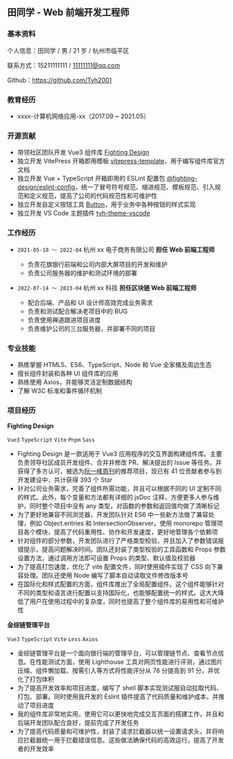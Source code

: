 ## 田同学 - Web 前端开发工程师

### 基本资料

个人信息：田同学 / 男 / 21 岁 / 杭州市临平区

联系方式：15211111111 / 11111111@qq.com

Github：https://github.com/Tyh2001

### 教育经历

- xxxx-计算机网络应用-xx（2017.09 ~ 2021.05）

### 开源贡献

- 带领社区团队开发 Vue3 组件库 [Fighting Design](https://github.com/FightingDesign/fighting-design)
- 独立开发 VitePress 开箱即用模板 [vitepress-template](https://github.com/Tyh2001/vitepress-template)，用于编写组件库官方文档
- 独立开发 Vue + TypeScript 开箱即用的 ESLint 配置包 [@fighting-design/eslint-config](https://github.com/FightingDesign/fighting-design/tree/master/packages/fighting-eslint-config)，统一了冒号符号规范、缩进规范、模板规范、引入规范和定义规范，提高了公司的代码规范性和可维护性
- 独立开发自定义按钮工具 [Button](https://github.com/Tyh2001/Button)，用于业务中各种按钮的样式实现
- 独立开发 VS Code 主题插件 [tyh-theme-vscode](https://github.com/Tyh2001/tyh-theme-vscode)

### 工作经历

- `2021-05-10 ～ 2022-04` 杭州 xx 电子商务有限公司 **担任 Web 前端工程师**

  - 负责花旗银行前端和公司内部大屏项目的开发和维护
  - 负责公司服务器的维护和测试环境的部署

- `2022-07-14 ～ 2023-04` 杭州 xx 科技 **担任区块链 Web 前端工程师**

  - 配合后端、产品和 UI 设计师高效完成业务需求
  - 负责和测试配合解决老项目中的 BUG
  - 负责使用禅道跟进项目进度
  - 负责维护公司的三台服务器，并部署不同的项目

### 专业技能

- 熟练掌握 HTML5、ES6、TypeScript、Node 和 Vue 全家桶及周边生态
- 擅长组件封装和各种 UI 组件库的应用
- 熟练使用 Axios，并能够灵活定制数据结构
- 了解 W3C 标准和事件循环机制

### 项目经历

**Fighting Design**

`Vue3` `TypeScript` `Vite` `Pnpm` `Sass`

- Fighting Design 是一款适用于 Vue3 应用程序的交互界面构建组件库。主要负责领导社区成员开发组件、合并并修改 PR、解决提出的 Issue 等任务。并获得了多方认可，被选为[阮一峰周刊](https://www.ruanyifeng.com/blog/2022/09/weekly-issue-225.html)的推荐项目，现已有 41 位贡献者参与到开发建设中，共计获得 393 个 Star
- 针对公司业务需求，完善了组件所需功能，并且可以根据不同的 UI 定制不同的样式。此外，每个变量和方法都有详细的 jsDoc 注释，方便更多人参与维护，同时整个项目中没有 any 类型，对函数的参数和返回值均做了清晰标记
- 为了更好地兼容不同浏览器，开发团队针对 ES6 中一些新方法做了兼容处理，例如 Object.entries 和 IntersectionObserver。使用 monorepo 管理项目各个模块，提高了代码重用性、协作和开发速度，更好地管理各个依赖项
- 针对组件的部分参数，开发团队进行了严格类型校验，并且加入了参数错误报错提示，提高问题解决时间。团队还封装了类型校验的工具函数和 Props 参数设置方法，通过调用方法即可设置 Props 的类型、默认值及校验器
- 为了提高打包速度，优化了 vite 配置文件，同时使用插件实现了 CSS 向下兼容处理。团队还使用 Node 编写了脚本自动读取文件修改版本号
- 在国际化和样式配置的方面，组件库推出了全局配置组件。这个组件能够针对不同的类型和语言进行配置以支持国际化，也能够配置统一的样式。这大大降低了用户在使用过程中的复杂度，同时也提高了整个组件库的易用性和可维护性

**金综链管理平台**

`Vue3` `TypeScript` `Vite` `Less` `Axios`

- 金综链管理平台是一个面向银行端的管理平台，可以管理链节点、查看节点信息。在性能测试方面，使用 Lighthouse 工具对网页性能进行评测，通过图片压缩、组件懒加载、按需引入等方式将性能评分从 78 分提高到 91 分，并优化了打包体积
- 为了提高开发效率和项目进度，编写了 shell 脚本实现测试服自动拉取代码、打包、部署。同时使用我开发的 Eslint 插件提高了代码质量和维护成本，并推动了项目进度
- 我的组件库非常地实用，使用它可以更快地完成交互页面的搭建工作，并且和后端开发团队配合良好，提前完成了开发任务
- 为了提高代码质量和可维护性，封装了请求拦截器以统一设置请求头，并将响应拦截器统一用于拦截错误信息。这些做法确保代码的高效运行，提高了开发者的开发效率

